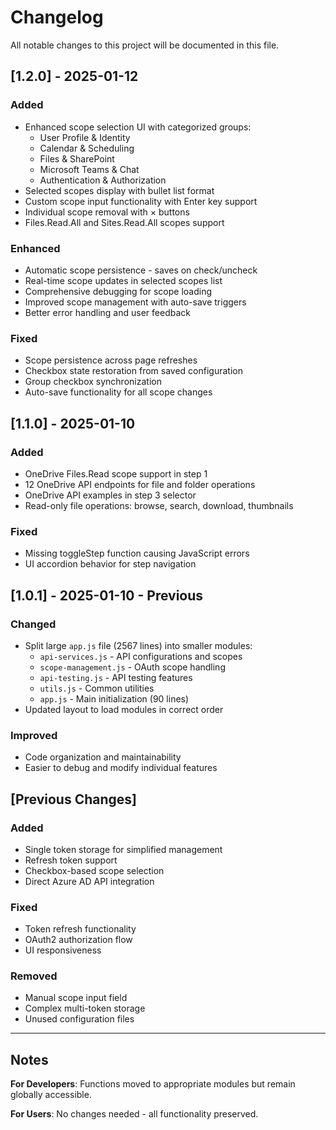 # Changelog

All notable changes to this project will be documented in this file.

## [1.2.0] - 2025-01-12

### Added
- Enhanced scope selection UI with categorized groups:
  - User Profile & Identity
  - Calendar & Scheduling  
  - Files & SharePoint
  - Microsoft Teams & Chat
  - Authentication & Authorization
- Selected scopes display with bullet list format
- Custom scope input functionality with Enter key support
- Individual scope removal with × buttons
- Files.Read.All and Sites.Read.All scopes support

### Enhanced
- Automatic scope persistence - saves on check/uncheck
- Real-time scope updates in selected scopes list
- Comprehensive debugging for scope loading
- Improved scope management with auto-save triggers
- Better error handling and user feedback

### Fixed
- Scope persistence across page refreshes
- Checkbox state restoration from saved configuration
- Group checkbox synchronization
- Auto-save functionality for all scope changes

## [1.1.0] - 2025-01-10

### Added
- OneDrive Files.Read scope support in step 1
- 12 OneDrive API endpoints for file and folder operations
- OneDrive API examples in step 3 selector
- Read-only file operations: browse, search, download, thumbnails

### Fixed
- Missing toggleStep function causing JavaScript errors
- UI accordion behavior for step navigation

## [1.0.1] - 2025-01-10 - Previous

### Changed
- Split large `app.js` file (2567 lines) into smaller modules:
  - `api-services.js` - API configurations and scopes
  - `scope-management.js` - OAuth scope handling
  - `api-testing.js` - API testing features
  - `utils.js` - Common utilities
  - `app.js` - Main initialization (90 lines)
- Updated layout to load modules in correct order

### Improved
- Code organization and maintainability
- Easier to debug and modify individual features

## [Previous Changes]

### Added
- Single token storage for simplified management
- Refresh token support
- Checkbox-based scope selection
- Direct Azure AD API integration

### Fixed
- Token refresh functionality
- OAuth2 authorization flow
- UI responsiveness

### Removed
- Manual scope input field
- Complex multi-token storage
- Unused configuration files

---

## Notes

**For Developers**: Functions moved to appropriate modules but remain globally accessible.

**For Users**: No changes needed - all functionality preserved.